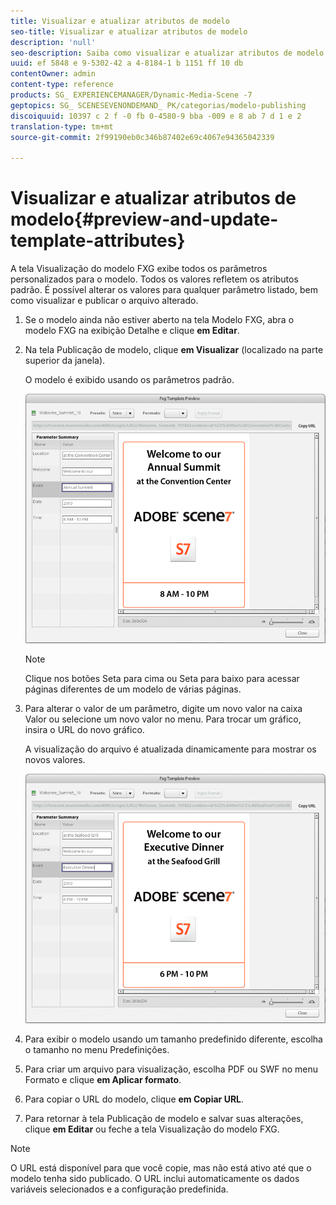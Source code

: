 ```yaml
---
title: Visualizar e atualizar atributos de modelo
seo-title: Visualizar e atualizar atributos de modelo
description: 'null'
seo-description: Saiba como visualizar e atualizar atributos de modelo.
uuid: ef 5848 e 9-5302-42 a 4-8184-1 b 1151 ff 10 db
contentOwner: admin
content-type: reference
products: SG_ EXPERIENCEMANAGER/Dynamic-Media-Scene -7
geptopics: SG_ SCENESEVENONDEMAND_ PK/categorias/modelo-publishing
discoiquuid: 10397 c 2 f -0 fb 0-4580-9 bba -009 e 8 ab 7 d 1 e 2
translation-type: tm+mt
source-git-commit: 2f99190eb0c346b87402e69c4067e94365042339

---
```



# Visualizar e atualizar atributos de modelo{#preview-and-update-template-attributes}

A tela Visualização do modelo FXG exibe todos os parâmetros personalizados para o modelo. Todos os valores refletem os atributos padrão. É possível alterar os valores para qualquer parâmetro listado, bem como visualizar e publicar o arquivo alterado.

1. Se o modelo ainda não estiver aberto na tela Modelo FXG, abra o modelo FXG na exibição Detalhe e clique **em Editar**.
1. Na tela Publicação de modelo, clique **em Visualizar** (localizado na parte superior da janela).

   O modelo é exibido usando os parâmetros padrão.

   ![Parâmetros padrão na tela Visualização do modelo FXG](/help/assets/wp_fxg_preview_a.png)

   >[!NOTE]
   >
   >Clique nos botões Seta para cima ou Seta para baixo para acessar páginas diferentes de um modelo de várias páginas.

1. Para alterar o valor de um parâmetro, digite um novo valor na caixa Valor ou selecione um novo valor no menu. Para trocar um gráfico, insira o URL do novo gráfico.

   A visualização do arquivo é atualizada dinamicamente para mostrar os novos valores.

   ![Os novos valores são refletidos dinamicamente.](/help/assets/wp_fxg_preview_b.png)

1. Para exibir o modelo usando um tamanho predefinido diferente, escolha o tamanho no menu Predefinições.
1. Para criar um arquivo para visualização, escolha PDF ou SWF no menu Formato e clique **em Aplicar formato**.
1. Para copiar o URL do modelo, clique **em Copiar URL**.
1. Para retornar à tela Publicação de modelo e salvar suas alterações, clique **em Editar** ou feche a tela Visualização do modelo FXG.

>[!NOTE]
>
>O URL está disponível para que você copie, mas não está ativo até que o modelo tenha sido publicado. O URL inclui automaticamente os dados variáveis selecionados e a configuração predefinida.

